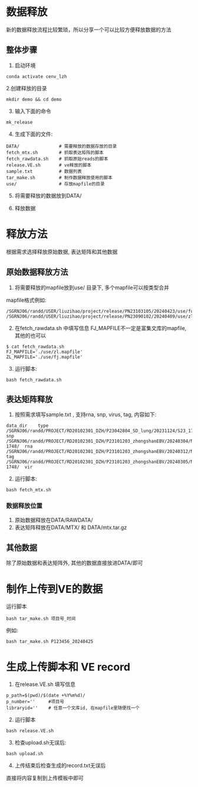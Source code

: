 # 数据释放

新的数据释放流程比较繁琐，所以分享一个可以比较方便释放数据的方法

## 整体步骤

1. 启动环境

```
conda activate cenv_lzh
```

2.创建释放的目录
```shell
mkdir demo && cd demo
```

3. 输入下面的命令
```shell
mk_release
```

4. 生成下面的文件:
```shell
DATA/               # 需要释放的数据存放的目录
fetch_mtx.sh        # 抓取表达矩阵的脚本
fetch_rawdata.sh    # 抓取原始reads的脚本
release.VE.sh       # ve释放的脚本
sample.txt          # 数据列表
tar_make.sh         # 制作数据释放使用的脚本
use/                # 存放mapfile的目录
```

5. 将需要释放的数据放到DATA/

6. 释放数据

# 释放方法

根据需求选择释放原始数据, 表达矩阵和其他数据

## 原始数据释放方法

1. 将需要释放的mapfile放到use/ 目录下, 多个mapfile可以按类型合并

mapfile格式例如:
```
/SGRNJ06/randd/USER/liuzihao/project/release/PN23103105/20240423/use/fus.mapfile
/SGRNJ06/randd/USER/liuzihao/project/release/PN23090102/20240409/use/zl.mapfile
```

2. 在fetch_rawdata.sh 中填写信息
FJ_MAPFILE不一定是富集文库的mapfile, 其他的也可以
```
$ cat fetch_rawdata.sh 
FJ_MAPFILE='./use/zl.mapfile'
ZL_MAPFILE='./use/fj.mapfile'
```

3. 运行脚本:
```shell
bash fetch_rawdata.sh
```

## 表达矩阵释放
1. 按照需求填写sample.txt , 支持rna, snp, virus, tag, 内容如下:

```
data_dir	type
/SGRNJ06/randd/PROJECT/RD20102301_DZH/P23042804_SD_lung/20231124/S23_179_FJ	snp
/SGRNJ06/randd/PROJECT/RD20102301_DZH/P23101203_zhongshanEBV/20240304/N2-1748/	rna
/SGRNJ06/randd/PROJECT/RD20102301_DZH/P23101203_zhongshanEBV/20240312/N2_1748/	tag
/SGRNJ06/randd/PROJECT/RD20102301_DZH/P23101203_zhongshanEBV/20240305/N2-1748/	vir
```

2. 运行脚本:
```shell
bash fetch_mtx.sh
```

### 数据释放位置

1. 原始数据释放在DATA/RAWDATA/
2. 表达矩阵释放在DATA/MTX/ 和 DATA/mtx.tar.gz


## 其他数据
除了原始数据和表达矩阵外, 其他的数据直接放进DATA/即可

# 制作上传到VE的数据

运行脚本

```shell
bash tar_make.sh 项目号_时间
```

例如:
```
bash tar_make.sh P123456_20240425
```
# 生成上传脚本和 VE record

1. 在release.VE.sh 填写信息
```shell
p_path=$(pwd)/$(date +%Y%m%d)/
p_number=''     #项目号 
libraryid=''    # 任意一个文库id, 在mapfile里随便找一个
```

2. 运行脚本

```shell
bash release.VE.sh
```

3. 检查upload.sh无误后:

```shell
bash upload.sh
```

4. 上传结束后检查生成的record.txt无误后

直接将内容复制到上传模板中即可
